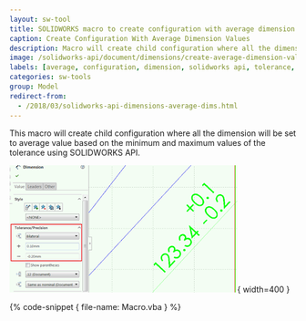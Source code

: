 ```yaml
---
layout: sw-tool
title: SOLIDWORKS macro to create configuration with average dimension values
caption: Create Configuration With Average Dimension Values
description: Macro will create child configuration where all the dimension will be set to average value based on the minimum and maximum values of the tolerance
image: /solidworks-api/document/dimensions/create-average-dimension-values-configuration/sw-dimension-tolerance.png
labels: [average, configuration, dimension, solidworks api, tolerance, utility]
categories: sw-tools
group: Model
redirect-from:
  - /2018/03/solidworks-api-dimensions-average-dims.html
---
```

This macro will create child configuration where all the dimension will be set to average value based on the minimum and maximum values of the tolerance using SOLIDWORKS API.

![Dimension Tolerance/Precision group in property manager page](sw-dimension-tolerance.png){ width=400 }

{% code-snippet { file-name: Macro.vba } %}
